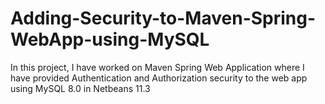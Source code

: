 # Adding-Security-to-Maven-Spring-WebApp-using-MySQL
In this project, I have worked on Maven Spring Web Application where I have provided Authentication and Authorization security to the web app using MySQL 8.0 in Netbeans 11.3
